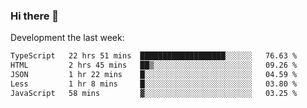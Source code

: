### Hi there 👋

Development the last week:
<!--START_SECTION:waka-->

```txt
TypeScript   22 hrs 51 mins  ███████████████████░░░░░░   76.63 %
HTML         2 hrs 45 mins   ██▒░░░░░░░░░░░░░░░░░░░░░░   09.26 %
JSON         1 hr 22 mins    █░░░░░░░░░░░░░░░░░░░░░░░░   04.59 %
Less         1 hr 8 mins     █░░░░░░░░░░░░░░░░░░░░░░░░   03.80 %
JavaScript   58 mins         ▓░░░░░░░░░░░░░░░░░░░░░░░░   03.25 %
```

<!--END_SECTION:waka-->

<!--
**JASONPANGGO/jasonpanggo** is a ✨ _special_ ✨ repository because its `README.md` (this file) appears on your GitHub profile.

Here are some ideas to get you started:

- 🔭 I’m currently working on ...
- 🌱 I’m currently learning ...
- 👯 I’m looking to collaborate on ...
- 🤔 I’m looking for help with ...
- 💬 Ask me about ...
- 📫 How to reach me: ...
- 😄 Pronouns: ...
- ⚡ Fun fact: ...
-->

